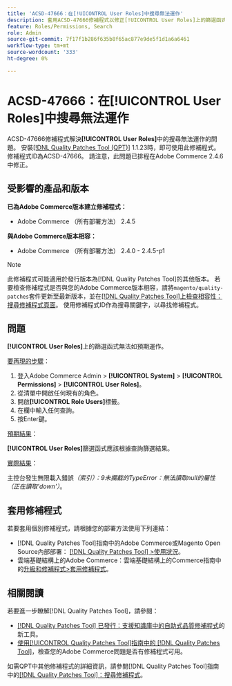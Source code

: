 ```yaml
---
title: 'ACSD-47666：在[!UICONTROL User Roles]中搜尋無法運作'
description: 套用ACSD-47666修補程式以修正[!UICONTROL User Roles]上的篩選函式無法如預期運作的Adobe Commerce問題。
feature: Roles/Permissions, Search
role: Admin
source-git-commit: 7f17f1b286f635b8f65ac877e9de5f1d1a6a6461
workflow-type: tm+mt
source-wordcount: '333'
ht-degree: 0%

---
```


# ACSD-47666：在&#x200B;**[!UICONTROL User Roles]**&#x200B;中搜尋無法運作

ACSD-47666修補程式解決&#x200B;**[!UICONTROL User Roles]**&#x200B;中的搜尋無法運作的問題。 安裝[[!DNL Quality Patches Tool (QPT)]](https://experienceleague.adobe.com/en/docs/commerce-knowledge-base/kb/announcements/commerce-announcements/magento-quality-patches-released-new-tool-to-self-serve-quality-patches) 1.1.23時，即可使用此修補程式。 修補程式ID為ACSD-47666。 請注意，此問題已排程在Adobe Commerce 2.4.6中修正。

## 受影響的產品和版本

**已為Adobe Commerce版本建立修補程式：**

* Adobe Commerce （所有部署方法） 2.4.5

**與Adobe Commerce版本相容：**

* Adobe Commerce （所有部署方法） 2.4.0 - 2.4.5-p1

>[!NOTE]
>
>此修補程式可能適用於發行版本為[!DNL Quality Patches Tool]的其他版本。 若要檢查修補程式是否與您的Adobe Commerce版本相容，請將`magento/quality-patches`套件更新至最新版本，並在[[!DNL Quality Patches Tool]上檢查相容性：搜尋修補程式頁面](https://experienceleague.adobe.com/tools/commerce-quality-patches/index.html)。 使用修補程式ID作為搜尋關鍵字，以尋找修補程式。

## 問題

**[!UICONTROL User Roles]**&#x200B;上的篩選函式無法如預期運作。

<u>要再現的步驟</u>：

1. 登入Adobe Commerce Admin > **[!UICONTROL System]** > **[!UICONTROL Permissions]** > **[!UICONTROL User Roles]**。
1. 從清單中開啟任何現有的角色。
1. 開啟&#x200B;**[!UICONTROL Role Users]**&#x200B;標籤。
1. 在欄中輸入任何查詢。
1. 按Enter鍵。

<u>預期結果</u>：

**[!UICONTROL User Roles]**&#x200B;篩選函式應該根據查詢篩選結果。

<u>實際結果</u>：

主控台發生無限載入錯誤&#x200B;_（索引）：9未攔截的TypeError：無法讀取null的屬性（正在讀取&#39;down&#39;）_。

## 套用修補程式

若要套用個別修補程式，請根據您的部署方法使用下列連結：

* [!DNL Quality Patches Tool]指南中的Adobe Commerce或Magento Open Source內部部署： [[!DNL Quality Patches Tool] >使用狀況](https://experienceleague.adobe.com/docs/commerce-operations/tools/quality-patches-tool/usage.html)。
* 雲端基礎結構上的Adobe Commerce：雲端基礎結構上的Commerce指南中的[升級和修補程式>套用修補程式](https://experienceleague.adobe.com/docs/commerce-cloud-service/user-guide/develop/upgrade/apply-patches.html)。 

## 相關閱讀

若要進一步瞭解[!DNL Quality Patches Tool]，請參閱：

* [[!DNL Quality Patches Tool] 已發行：支援知識庫中的自助式品質修補程式](https://experienceleague.adobe.com/en/docs/commerce-knowledge-base/kb/announcements/commerce-announcements/magento-quality-patches-released-new-tool-to-self-serve-quality-patches)的新工具。
* [使用[!UICONTROL Quality Patches Tool]指南中的 [!DNL Quality Patches Tool]](/help/tools/quality-patches-tool/patches-available-in-qpt/check-patch-for-magento-issue-with-magento-quality-patches.md)，檢查您的Adobe Commerce問題是否有修補程式可用。


如需QPT中其他修補程式的詳細資訊，請參閱[!DNL Quality Patches Tool]指南中的[[!DNL Quality Patches Tool]：搜尋修補程式](https://experienceleague.adobe.com/tools/commerce-quality-patches/index.html)。
